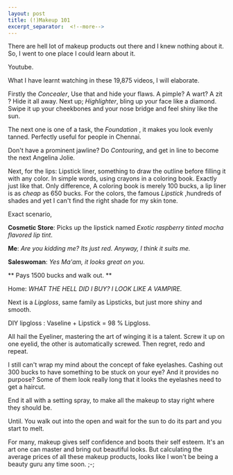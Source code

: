 ```yaml
---
layout: post
title: (!)Makeup 101
excerpt_separator:  <!--more-->
---
```


There are hell lot of makeup products out there and I knew nothing about it. So, I went to one place I could learn about it. 

Youtube. 

What I have learnt watching in these 19,875 videos, I will elaborate.

Firstly the *Concealer*, Use that and hide your flaws. A pimple? A wart? A zit ? Hide it all away. Next up; *Highlighter*, bling up your face like a diamond. Swipe it up your cheekbones and your nose bridge and feel shiny like the sun. 

The next one is one of a task, the *Foundation* , it makes you look evenly tanned. Perfectly useful for people in Chennai.

Don't have a prominent jawline? Do *Contouring*, and get in line to become the next Angelina Jolie. 

Next, for the lips: Lipstick liner, something to draw the outline before filling it with any color. In simple words, using crayons in a coloring book. Exactly just like that. Only difference, A coloring book is merely 100 bucks, a lip liner is as *cheap* as 650 bucks. For the colors, the famous *Lipstick* ,hundreds of shades and yet I can't find the right shade for my skin tone. 

Exact scenario, 

**Cosmetic Store**: Picks up the lipstick named *Exotic raspberry tinted mocha flavored lip tint*. 

**Me**: *Are you kidding me? Its just red. Anyway, I think it suits me.*

**Saleswoman**: *Yes Ma'am, it looks great on you.*

**  Pays 1500 bucks and walk out.  **

Home: *WHAT THE HELL DID I BUY? I LOOK LIKE A VAMPIRE.*

Next is a *Lipgloss*, same family as Lipsticks, but just more shiny and smooth. 

DIY lipgloss : Vaseline + Lipstick = 98 % Lipgloss. 

All hail the Eyeliner, mastering the art of winging it is a talent. Screw it up on one eyelid, the other is automatically screwed. Then regret, redo and repeat.

I still can't wrap my mind about the concept of fake eyelashes. Cashing out 300 bucks to have something to be stuck on your eye? And it provides no purpose? Some of them look really long that it looks the eyelashes need to get a haircut. 

End it all with a setting spray, to make all the makeup to stay right where they should be. 

Until. You walk out into the open and wait for the sun to do its part and you start to melt. 

For many, makeup gives self confidence and boots their self esteem. It's an art one can master and bring out beautiful looks. But calculating the average prices of all these makeup products, looks like I won't be being a beauty guru any time soon. ;-;


